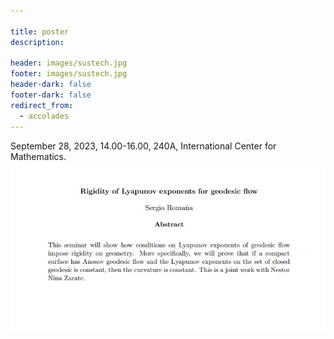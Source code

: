 ```yaml
---

title: poster
description: 

header: images/sustech.jpg
footer: images/sustech.jpg
header-dark: false
footer-dark: false
redirect_from:
  - accolades
---
```


September 28, 2023, 14.00-16.00, 240A, International Center for Mathematics.
![poster](20230928.jpg)
